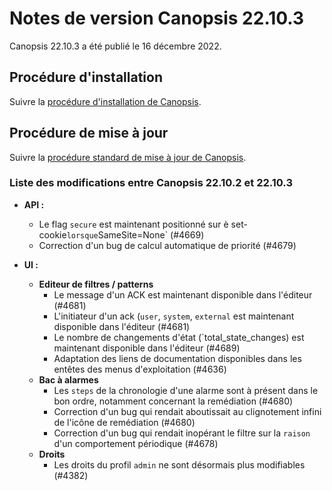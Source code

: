 # Notes de version Canopsis 22.10.3

Canopsis 22.10.3 a été publié le 16 décembre 2022.

## Procédure d'installation

Suivre la [procédure d'installation de Canopsis](../guide-administration/installation/index.md).

## Procédure de mise à jour

Suivre la [procédure standard de mise à jour de Canopsis](../guide-administration/mise-a-jour/index.md).

### Liste des modifications entre Canopsis 22.10.2 et 22.10.3

*  **API :**
    * Le flag `secure` est maintenant positionné sur è set-cookie` lorsque `SameSite=None` (#4669)
    * Correction d'un bug de calcul automatique de priorité (#4679)
     
*  **UI :**
    * **Editeur de filtres / patterns**
        * Le message d'un ACK est maintenant disponible dans l'éditeur (#4681)
        * L'initiateur d'un ack (`user`, `system`, `external` est maintenant disponible dans l'éditeur (#4681)
        * Le nombre de changements d'état (`total_state_changes) est maintenant disponible dans l'éditeur (#4689)
        * Adaptation des liens de documentation disponibles dans les entêtes des menus d'exploitation (#4636)
    * **Bac à alarmes**
        * Les `steps` de la chronologie d'une alarme sont à présent dans le bon ordre, notamment concernant la remédiation (#4680)
        * Correction d'un bug qui rendait aboutissait au clignotement infini de l'icône de remédiation (#4680)
        * Correction d'un bug qui rendait inopérant le filtre sur la `raison` d'un comportement périodique (#4678)
    * **Droits**
        * Les droits du profil `admin` ne sont désormais plus modifiables (#4382)
